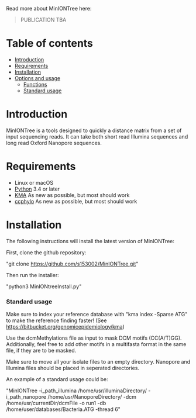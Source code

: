 Read more about MinIONTree here:
> PUBLICATION TBA

# Table of contents

* [Introduction](#introduction)
* [Requirements](#requirements)
* [Installation](#installation)
* [Options and usage](#options-and-usage)
    * [Functions](#functions)
    * [Standard usage](#standard-options)
    
# Introduction
MinIONTree is a tools designed to quickly a distance matrix from a set of input sequencing reads. It can take both short read Illumina sequences and long read Oxford Nanopore sequences. 

# Requirements

* Linux or macOS
* [Python](https://www.python.org/) 3.4 or later
* [KMA](https://bitbucket.org/genomicepidemiology/kma) As new as possible, but most should work
* [ccphylo](https://bitbucket.org/genomicepidemiology/ccphylo/src/master/) As new as possible, but most should work


# Installation
The following instructions will install the latest version of MinIONTree:

First, clone the github repository:

"git clone https://github.com/s153002/MinIONTree.git"

Then run the  installer:

"python3 MinIONtreeInstall.py"

### Standard usage

Make sure to index your reference database with "kma index -Sparse ATG" to make the reference finding faster! (See https://bitbucket.org/genomicepidemiology/kma)

Use the dcmMethylations file as input to mask DCM motifs (CC(A/T)GG). Additionally, feel free to add other motifs in a multifasta format in the same file, if they are to be masked.

Make sure to move all your isolate files to an empty directory. Nanopore and Illumina files should be placed in seperated directories.

An example  of a standard usage could be:

"MinIONTree -i_path_illumina /home/usr/illuminaDirectory/ -i_path_nanopore /home/usr/NanoporeDirectory/ -dcm /home/usr/currentDir/dcmFile -o run1 -db /home/user/databases/Bacteria.ATG -thread 6"

